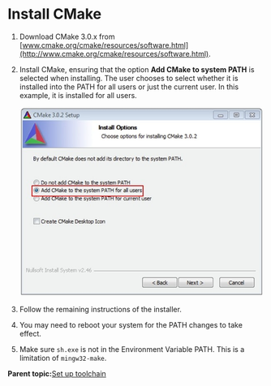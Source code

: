 # Install CMake

1.  Download CMake 3.0.x from [www.cmake.org/cmake/resources/software.html](http://www.cmake.org/cmake/resources/software.html).
2.  Install CMake, ensuring that the option **Add CMake to system PATH** is selected when installing. The user chooses to select whether it is installed into the PATH for all users or just the current user. In this example, it is installed for all users.

    ![](../images/install_cmake.jpg "Install CMake")

3.  Follow the remaining instructions of the installer.
4.  You may need to reboot your system for the PATH changes to take effect.
5.  Make sure `sh.exe` is not in the Environment Variable PATH. This is a limitation of `mingw32-make`.

**Parent topic:**[Set up toolchain](../topics/set_up_toolchain.md)

